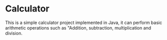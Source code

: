 # Calculator
This is a simple calculator project implemented in Java, it can perform basic arithmetic operations such as "Addition, subtraction, multiplication and division.

